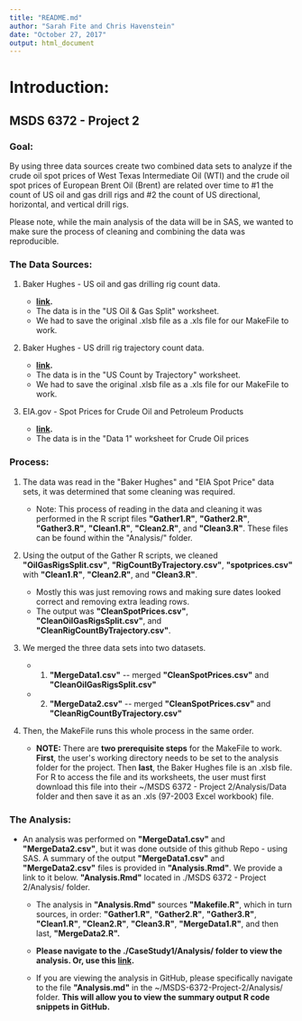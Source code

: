```yaml
---
title: "README.md"
author: "Sarah Fite and Chris Havenstein"
date: "October 27, 2017"
output: html_document
---
```


# Introduction:

## MSDS 6372 - Project 2

### Goal: 

By using three data sources create two combined data sets to analyze if the crude oil spot prices of West Texas Intermediate Oil (WTI) and the crude oil spot prices of European Brent Oil (Brent) are related over time to #1 the count of US oil and gas drill rigs and #2 the count of US directional, horizontal, and vertical drill rigs.

Please note, while the main analysis of the data will be in SAS, we wanted to make sure the process of cleaning and combining the data was reproducible.

### The Data Sources:

1. Baker Hughes - US oil and gas drilling rig count data.  
    + **[link](http://phx.corporate-ir.net/phoenix.zhtml?c=79687&p=irol-reportsother).**
    + The data is in the "US Oil & Gas Split" worksheet.
    + We had to save the original .xlsb file as a .xls file for our MakeFile to work.
    
2. Baker Hughes - US drill rig trajectory count data. 
    + **[link](http://phx.corporate-ir.net/phoenix.zhtml?c=79687&p=irol-reportsother).**
    + The data is in the "US Count by Trajectory" worksheet.
    + We had to save the original .xlsb file as a .xls file for our MakeFile to work.

3. EIA.gov - Spot Prices for Crude Oil and Petroleum Products
    + **[link](https://www.eia.gov/dnav/pet/xls/PET_PRI_SPT_S1_D.xls).**
    + The data is in the "Data 1" worksheet for Crude Oil prices
    
    
### Process: 

1. The data was read in the "Baker Hughes" and "EIA Spot Price" data sets, it was determined that some cleaning was required. 

    + Note: This process of reading in the data and cleaning it was performed in the R script files **"Gather1.R"**, **"Gather2.R"**, **"Gather3.R"**, **"Clean1.R"**, **"Clean2.R"**, and **"Clean3.R"**. These files can be found within the "Analysis/" folder. 


2. Using the output of the Gather R scripts, we cleaned **"OilGasRigsSplit.csv"**, **"RigCountByTrajectory.csv"**, **"spotprices.csv"** with **"Clean1.R"**, **"Clean2.R"**, and **"Clean3.R"**.

    + Mostly this was just removing rows and making sure dates looked correct and removing extra leading rows.
    + The output was **"CleanSpotPrices.csv"**, **"CleanOilGasRigsSplit.csv"**, and **"CleanRigCountByTrajectory.csv"**.


3. We merged the three data sets into two datasets.
    + 1. **"MergeData1.csv"** -- merged  **"CleanSpotPrices.csv"** and **"CleanOilGasRigsSplit.csv"**
    + 2. **"MergeData2.csv"** -- merged  **"CleanSpotPrices.csv"** and **"CleanRigCountByTrajectory.csv"**
    
    
4. Then, the MakeFile runs this whole process in the same order.
    + **NOTE:** There are **two prerequisite steps** for the MakeFile to work. **First**, the user's working directory needs to be set to the analysis folder for the project. Then **last**, the Baker Hughes file is an .xlsb file. For R to access the file and its worksheets, the user must first download this file into their ~/MSDS 6372 - Project 2/Analysis/Data folder and then save it as an .xls (97-2003 Excel workbook) file.

### The Analysis:

* An analysis was performed on **"MergeData1.csv"** and **"MergeData2.csv"**, but it was done outside of this github Repo - using SAS. A summary of the output **"MergeData1.csv"** and **"MergeData2.csv"** files is provided in **"Analysis.Rmd"**. We provide a link to it below. **"Analysis.Rmd"** located in ./MSDS 6372 - Project 2/Analysis/ folder. 

    + The analysis in **"Analysis.Rmd"** sources **"Makefile.R"**, which in turn sources, in order: **"Gather1.R"**, **"Gather2.R"**, **"Gather3.R"**, **"Clean1.R"**, **"Clean2.R"**, **"Clean3.R"**, **"MergeData1.R"**, and then last, **"MergeData2.R".**
    
    + **Please navigate to the ./CaseStudy1/Analysis/ folder to view the analysis. Or, use this [link](https://github.com/chavenstein/MSDS-6372-Project-2/blob/master/Analysis/Analysis.md).** 
    + If you are viewing the analysis in GitHub, please specifically navigate to the file **"Analysis.md"** in the ~/MSDS-6372-Project-2/Analysis/ folder. **This will allow you to view the summary output R code snippets in GitHub.**



